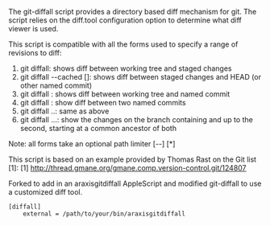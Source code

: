 The git-diffall script provides a directory based diff mechanism
for git.  The script relies on the diff.tool configuration option
to determine what diff viewer is used.

This script is compatible with all the forms used to specify a range of revisions to diff:

  1. git diffall: shows diff between working tree and staged changes
  2. git diffall --cached [<commit>]: shows diff between staged changes and HEAD (or other named commit)
  3. git diffall <commit>: shows diff between working tree and named commit
  4. git diffall <commit> <commit>: show diff between two named commits
  5. git diffall <commit>..<commit>: same as above
  6. git diffall <commit>...<commit>: show the changes on the branch containing and up to the second, 
	 starting at a common ancestor of both <commit>

Note: all forms take an optional path limiter [--] [<path>*]

This script is based on an example provided by Thomas Rast on the Git list [1]:
[1] http://thread.gmane.org/gmane.comp.version-control.git/124807

Forked to add in an araxisgitdiffall AppleScript and modified git-diffall to use a customized diff tool.

	[diffall]
		external = /path/to/your/bin/araxisgitdiffall
